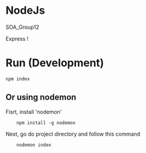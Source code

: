 # NodeJs
SOA_Group12

Express !

# Run (Development)
```
npm index
```
## Or using nodemon
Fisrt, install 'nodemon'
```
    npm install -g nodemon
```
Next, go do project directory and follow this command
```
    nodemon index
```